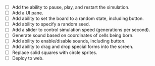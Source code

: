 - [ ] Add the ability to pause, play, and restart the simulation.
- [ ] Add a UI pane.
- [ ] Add ability to set the board to a random state, including button.
- [ ] Add ability to specify a random seed.
- [ ] Add a slider to control simulation speed (generations per second).
- [ ] Generate sound based on coordinates of cells being born.
- [ ] Add ability to enable/disable sounds, including button.
- [ ] Add ability to drag and drop special forms into the screen.
- [ ] Replace solid squares with circle sprites.
- [ ] Deploy to web.